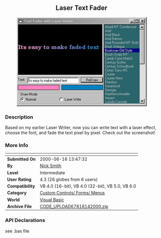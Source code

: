 ﻿<div align="center">

## Laser Text Fader

<img src="PIC20006142013212470.jpg">
</div>

### Description

Based on my earlier Laser Writer, now you can write text with a laser effect, choose the font, and fade the text pixel by pixel. Check out the screenshot!
 
### More Info
 


<span>             |<span>
---                |---
**Submitted On**   |2000-06-16 13:47:32
**By**             |[Nick Smith](https://github.com/Planet-Source-Code/PSCIndex/blob/master/ByAuthor/nick-smith.md)
**Level**          |Intermediate
**User Rating**    |4.3 (26 globes from 6 users)
**Compatibility**  |VB 4\.0 \(16\-bit\), VB 4\.0 \(32\-bit\), VB 5\.0, VB 6\.0
**Category**       |[Custom Controls/ Forms/  Menus](https://github.com/Planet-Source-Code/PSCIndex/blob/master/ByCategory/custom-controls-forms-menus__1-4.md)
**World**          |[Visual Basic](https://github.com/Planet-Source-Code/PSCIndex/blob/master/ByWorld/visual-basic.md)
**Archive File**   |[CODE\_UPLOAD67816142000\.zip](https://github.com/Planet-Source-Code/nick-smith-laser-text-fader__1-8931/archive/master.zip)

### API Declarations

see .bas file





